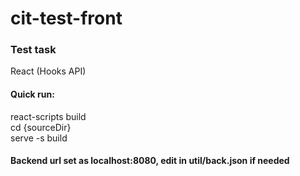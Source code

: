 # cit-test-front

### Test task
React (Hooks API)

#### Quick run:
react-scripts build  
cd {sourceDir}  
serve -s build  

#### Backend url set as localhost:8080, edit in util/back.json if needed
